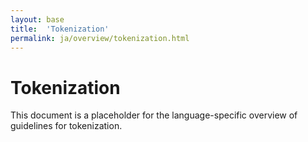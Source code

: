 ```yaml
---
layout: base
title:  'Tokenization'
permalink: ja/overview/tokenization.html
---
```


# Tokenization

This document is a placeholder for the language-specific overview of
guidelines for tokenization.
